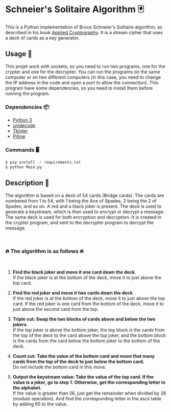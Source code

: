 # Schneier's Solitaire Algorithm 🃏

This is a Python implementation of Bruce Schneier's Solitaire algorithm, as described in his book [Applied Cryptography](https://www.schneier.com/books/applied_cryptography/). It is a stream cipher that uses a deck of cards as a key generator.

## Usage 🚀

This projet work with sockets, so you need to run two programs, one for the crypter and one for the decrypter.
You can run the programs on the same computer or on two different computers (in this case, you need to change the IP address in the code and open a port to allow the connection).
This program have some dependencies, so you need to install them before running the program.

### Dependencies 📦

- [Python 3](https://www.python.org/downloads/)
- [unidecode](https://pypi.org/project/Unidecode/)
- [Tkinter](https://docs.python.org/3/library/tkinter.html)
- [Pillow](https://pypi.org/project/Pillow/)

### Commands 🖥️

```bash
$ pip install -r requirements.txt
$ python Main.py
```

## Description 📝

The algorithm is based on a deck of 54 cards (Bridge cards). The cards are numbered from 1 to 54, with 1 being the Ace of Spades, 2 being the 2 of Spades, and so on. A red and a black joker is present. The deck is used to generate a keystream, which is then used to encrypt or decrypt a message.
The same deck is used for both encryption and decryption.
It is created in the crypter program, and sent to the decrypter program to decrypt the message.

&nbsp;

### 🔥 **The algorithm is as follows**  🔥
<br>

1. **Find the black joker and move it one card down the deck**. <br/> If the black joker is at the bottom of the deck, move it to just above the top card.

2. **Find the red joker and move it two cards down the deck**. <br/> If the red joker is at the bottom of the deck, move it to just above the top card. If the red joker is one card from the bottom of the deck, move it to just above the second card from the top.

3. **Triple cut: Swap the two blocks of cards above and below the two jokers**. <br/> If the top joker is above the bottom joker, the top block is the cards from the top of the deck to the card above the top joker, and the bottom block is the cards from the card below the bottom joker to the bottom of the deck.

4. **Count cut: Take the value of the bottom card and move that many cards from the top of the deck to just below the bottom card.** <br/> Do not include the bottom card in this move.

5. **Output the keystream value: Take the value of the top card. If the value is a joker, go to step 1. Otherwise, get the corresponding letter in the alphabet.** <br /> If the value is greater than 26, just get the remainder when divided by 26 (modulo operation). And find the corresponding letter in the ascii table by adding 65 to the value.

